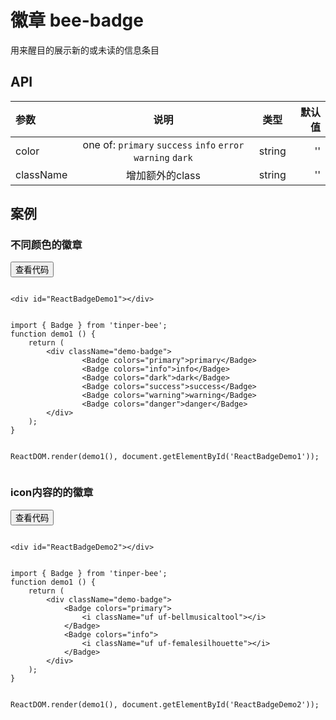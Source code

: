 # 徽章 bee-badge

用来醒目的展示新的或未读的信息条目



## API

|参数|说明|类型|默认值|
|:--|:---:|:--:|---:|
| color     | one of: `primary` `success` `info` `error`  `warning` `dark` | string | ''   |
| className | 增加额外的class                               | string | ''   |


## 案例

### 不同颜色的徽章

<div class="example-content"><div id="ReactBadgeDemo1"></div>
</div>



<div class="ex-code-par"><button  class="u-button u-button-block u-button-accent margin-top-15 codeOptBtn" ><i class="uf uf-arrow-down"></i>查看代码</button><div class="examples-code"><pre><code>
&lt;div id="ReactBadgeDemo1">&lt;/div>
</code></pre>
</div>



<div class="examples-code"><pre><code>
import { Badge } from 'tinper-bee';
function demo1 () {
    return (
        &lt;div className="demo-badge">
                &lt;Badge colors="primary">primary&lt;/Badge>
                &lt;Badge colors="info">info&lt;/Badge>
                &lt;Badge colors="dark">dark&lt;/Badge>
                &lt;Badge colors="success">success&lt;/Badge>
                &lt;Badge colors="warning">warning&lt;/Badge>
                &lt;Badge colors="danger">danger&lt;/Badge>
        &lt;/div>
    );
}


ReactDOM.render(demo1(), document.getElementById('ReactBadgeDemo1'));
</code></pre>
</div>
</div>

### icon内容的的徽章

<div class="example-content"><div id="ReactBadgeDemo2"></div>
</div>




<script>
/******/ (function(modules) { // webpackBootstrap
/******/ 	// The module cache
/******/ 	var installedModules = {};

/******/ 	// The require function
/******/ 	function __webpack_require__(moduleId) {

/******/ 		// Check if module is in cache
/******/ 		if(installedModules[moduleId])
/******/ 			return installedModules[moduleId].exports;

/******/ 		// Create a new module (and put it into the cache)
/******/ 		var module = installedModules[moduleId] = {
/******/ 			exports: {},
/******/ 			id: moduleId,
/******/ 			loaded: false
/******/ 		};

/******/ 		// Execute the module function
/******/ 		modules[moduleId].call(module.exports, module, module.exports, __webpack_require__);

/******/ 		// Flag the module as loaded
/******/ 		module.loaded = true;

/******/ 		// Return the exports of the module
/******/ 		return module.exports;
/******/ 	}


/******/ 	// expose the modules object (__webpack_modules__)
/******/ 	__webpack_require__.m = modules;

/******/ 	// expose the module cache
/******/ 	__webpack_require__.c = installedModules;

/******/ 	// __webpack_public_path__
/******/ 	__webpack_require__.p = "";

/******/ 	// Load entry module and return exports
/******/ 	return __webpack_require__(0);
/******/ })
/************************************************************************/
/******/ ([
/* 0 */
/***/ function(module, exports, __webpack_require__) {

	'use strict';

	var _src = __webpack_require__(1);

	var _src2 = _interopRequireDefault(_src);

	var _react = __webpack_require__(3);

	var _react2 = _interopRequireDefault(_react);

	var _reactDom = __webpack_require__(5);

	var _reactDom2 = _interopRequireDefault(_reactDom);

	function _interopRequireDefault(obj) { return obj && obj.__esModule ? obj : { 'default': obj }; }

	function demo1() {
	    return _react2['default'].createElement(
	        'div',
	        { className: 'demo-badge' },
	        _react2['default'].createElement(
	            _src2['default'],
	            { colors: 'primary' },
	            'primary'
	        ),
	        _react2['default'].createElement(
	            _src2['default'],
	            { colors: 'info' },
	            'info'
	        ),
	        _react2['default'].createElement(
	            _src2['default'],
	            { colors: 'dark' },
	            'dark'
	        ),
	        _react2['default'].createElement(
	            _src2['default'],
	            { colors: 'success' },
	            'success'
	        ),
	        _react2['default'].createElement(
	            _src2['default'],
	            { colors: 'warning' },
	            'warning'
	        ),
	        _react2['default'].createElement(
	            _src2['default'],
	            { colors: 'danger' },
	            'danger'
	        )
	    );
	}

	function demo2() {
	    return _react2['default'].createElement(
	        'div',
	        { className: 'demo-badge' },
	        _react2['default'].createElement(
	            _src2['default'],
	            { colors: 'primary' },
	            _react2['default'].createElement('i', { className: 'uf uf-bellmusicaltool' })
	        ),
	        _react2['default'].createElement(
	            _src2['default'],
	            { colors: 'info' },
	            _react2['default'].createElement('i', { className: 'uf uf-femalesilhouette' })
	        )
	    );
	}

	_reactDom2['default'].render(demo1(), document.getElementById('ReactBadgeDemo1'));
	_reactDom2['default'].render(demo2(), document.getElementById('ReactBadgeDemo2'));

/***/ },
/* 1 */
/***/ function(module, exports, __webpack_require__) {

	'use strict';

	Object.defineProperty(exports, "__esModule", {
	  value: true
	});

	var _Badge = __webpack_require__(2);

	var _Badge2 = _interopRequireDefault(_Badge);

	function _interopRequireDefault(obj) { return obj && obj.__esModule ? obj : { 'default': obj }; }

	exports['default'] = _Badge2['default'];
	module.exports = exports['default'];

/***/ },
/* 2 */
/***/ function(module, exports, __webpack_require__) {

	'use strict';

	Object.defineProperty(exports, "__esModule", {
		value: true
	});

	var _extends = Object.assign || function (target) { for (var i = 1; i < arguments.length; i++) { var source = arguments[i]; for (var key in source) { if (Object.prototype.hasOwnProperty.call(source, key)) { target[key] = source[key]; } } } return target; };

	var _react = __webpack_require__(3);

	var _react2 = _interopRequireDefault(_react);

	var _classnames = __webpack_require__(4);

	var _classnames2 = _interopRequireDefault(_classnames);

	function _interopRequireDefault(obj) { return obj && obj.__esModule ? obj : { 'default': obj }; }

	function _defaults(obj, defaults) { var keys = Object.getOwnPropertyNames(defaults); for (var i = 0; i < keys.length; i++) { var key = keys[i]; var value = Object.getOwnPropertyDescriptor(defaults, key); if (value && value.configurable && obj[key] === undefined) { Object.defineProperty(obj, key, value); } } return obj; }

	function _objectWithoutProperties(obj, keys) { var target = {}; for (var i in obj) { if (keys.indexOf(i) >= 0) continue; if (!Object.prototype.hasOwnProperty.call(obj, i)) continue; target[i] = obj[i]; } return target; }

	function _classCallCheck(instance, Constructor) { if (!(instance instanceof Constructor)) { throw new TypeError("Cannot call a class as a function"); } }

	function _possibleConstructorReturn(self, call) { if (!self) { throw new ReferenceError("this hasn't been initialised - super() hasn't been called"); } return call && (typeof call === "object" || typeof call === "function") ? call : self; }

	function _inherits(subClass, superClass) { if (typeof superClass !== "function" && superClass !== null) { throw new TypeError("Super expression must either be null or a function, not " + typeof superClass); } subClass.prototype = Object.create(superClass && superClass.prototype, { constructor: { value: subClass, enumerable: false, writable: true, configurable: true } }); if (superClass) Object.setPrototypeOf ? Object.setPrototypeOf(subClass, superClass) : _defaults(subClass, superClass); }

	/**
	 * @title badge 默认显示内容1
	 */
	var defaultProps = {
		children: "1"
	};

	var clsPrefix = 'u-badge';

	var Badge = function (_React$Component) {
		_inherits(Badge, _React$Component);

		function Badge(props) {
			_classCallCheck(this, Badge);

			return _possibleConstructorReturn(this, _React$Component.call(this, props));
		}

		Badge.prototype.render = function render() {
			var _props = this.props;
			var colors = _props.colors;
			var className = _props.className;
			var children = _props.children;

			var others = _objectWithoutProperties(_props, ['colors', 'className', 'children']);

			var clsObj = {};
			if (className) {
				clsObj[className] = true;
			}
			/**
	   * @title 以u-badge起头的颜色类判断
	   */
			if (colors) {
				clsObj[clsPrefix + '-' + colors] = true;
			}

			var classNames = (0, _classnames2['default'])(clsPrefix, clsObj);

			return _react2['default'].createElement(
				'span',
				_extends({ className: classNames }, others),
				children
			);
		};

		return Badge;
	}(_react2['default'].Component);

	Badge.defaultProps = defaultProps;

	exports['default'] = Badge;
	module.exports = exports['default'];

/***/ },
/* 3 */
/***/ function(module, exports) {

	module.exports = React;

/***/ },
/* 4 */
/***/ function(module, exports, __webpack_require__) {

	var __WEBPACK_AMD_DEFINE_ARRAY__, __WEBPACK_AMD_DEFINE_RESULT__;/*!
	  Copyright (c) 2016 Jed Watson.
	  Licensed under the MIT License (MIT), see
	  http://jedwatson.github.io/classnames
	*/
	/* global define */

	(function () {
		'use strict';

		var hasOwn = {}.hasOwnProperty;

		function classNames () {
			var classes = [];

			for (var i = 0; i < arguments.length; i++) {
				var arg = arguments[i];
				if (!arg) continue;

				var argType = typeof arg;

				if (argType === 'string' || argType === 'number') {
					classes.push(arg);
				} else if (Array.isArray(arg)) {
					classes.push(classNames.apply(null, arg));
				} else if (argType === 'object') {
					for (var key in arg) {
						if (hasOwn.call(arg, key) && arg[key]) {
							classes.push(key);
						}
					}
				}
			}

			return classes.join(' ');
		}

		if (typeof module !== 'undefined' && module.exports) {
			module.exports = classNames;
		} else if (true) {
			// register as 'classnames', consistent with npm package name
			!(__WEBPACK_AMD_DEFINE_ARRAY__ = [], __WEBPACK_AMD_DEFINE_RESULT__ = function () {
				return classNames;
			}.apply(exports, __WEBPACK_AMD_DEFINE_ARRAY__), __WEBPACK_AMD_DEFINE_RESULT__ !== undefined && (module.exports = __WEBPACK_AMD_DEFINE_RESULT__));
		} else {
			window.classNames = classNames;
		}
	}());


/***/ },
/* 5 */
/***/ function(module, exports) {

	module.exports = ReactDOM;

/***/ }
/******/ ]);
</script>
<div class="ex-code-par"><button  class="u-button u-button-block u-button-accent margin-top-15 codeOptBtn" ><i class="uf uf-arrow-down"></i>查看代码</button><div class="examples-code"><pre><code>
&lt;div id="ReactBadgeDemo2">&lt;/div>
</code></pre>
</div>



<div class="examples-code"><pre><code>
import { Badge } from 'tinper-bee';
function demo1 () {
    return (
        &lt;div className="demo-badge">
            &lt;Badge colors="primary">
            	&lt;i className="uf uf-bellmusicaltool">&lt;/i>
            &lt;/Badge>
            &lt;Badge colors="info">
            	&lt;i className="uf uf-femalesilhouette">&lt;/i>
            &lt;/Badge>
        &lt;/div>
    );
}


ReactDOM.render(demo1(), document.getElementById('ReactBadgeDemo2'));
</code></pre>
</div>
</div>